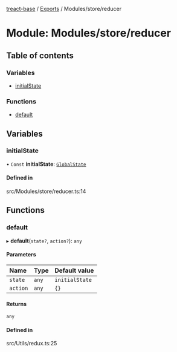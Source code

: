 [treact-base](../README.md) / [Exports](../modules.md) / Modules/store/reducer

# Module: Modules/store/reducer

## Table of contents

### Variables

- [initialState](Modules_store_reducer.md#initialstate)

### Functions

- [default](Modules_store_reducer.md#default)

## Variables

### initialState

• `Const` **initialState**: [`GlobalState`](Types_Store_global.md#globalstate)

#### Defined in

src/Modules/store/reducer.ts:14

## Functions

### default

▸ **default**(`state?`, `action?`): `any`

#### Parameters

| Name | Type | Default value |
| :------ | :------ | :------ |
| `state` | `any` | `initialState` |
| `action` | `any` | `{}` |

#### Returns

`any`

#### Defined in

src/Utils/redux.ts:25
